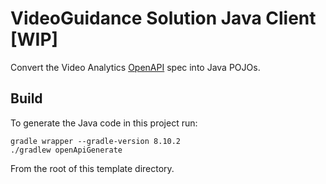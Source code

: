 # VideoGuidance Solution Java Client [WIP]
Convert the Video Analytics [OpenAPI](https://spec.openapis.org/oas/latest.html) spec into Java POJOs.

## Build
To generate the Java code in this project run: 
```console
gradle wrapper --gradle-version 8.10.2
./gradlew openApiGenerate
```
From the root of this template directory.
